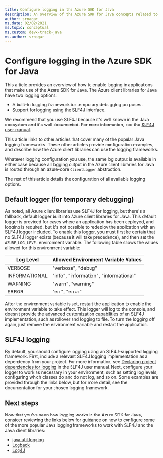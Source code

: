 ```yaml
---
title: Configure logging in the Azure SDK for Java
description: An overview of the Azure SDK for Java concepts related to logging
author: srnagar
ms.date: 02/02/2021
ms.topic: conceptual
ms.custom: devx-track-java
ms.author: srnagar
---
```


# Configure logging in the Azure SDK for Java

This article provides an overview of how to enable logging in applications that make use of the Azure SDK for Java. The Azure client libraries for Java have two logging options:

* A built-in logging framework for temporary debugging purposes.
* Support for logging using the [SLF4J](https://www.slf4j.org/) interface.

We recommend that you use SLF4J because it's well known in the Java ecosystem and it's well documented. For more information, see the [SLF4J user manual](https://www.slf4j.org/manual.html).

This article links to other articles that cover many of the popular Java logging frameworks. These other articles provide configuration examples, and describe how the Azure client libraries can use the logging frameworks.

Whatever logging configuration you use, the same log output is available in either case because all logging output in the Azure client libraries for Java is routed through an azure-core `ClientLogger` abstraction.

The rest of this article details the configuration of all available logging options.

## Default logger (for temporary debugging)

As noted, all Azure client libraries use SLF4J for logging, but there's a fallback, default logger built into Azure client libraries for Java. This default logger is provided for cases where an application has been deployed, and logging is required, but it's not possible to redeploy the application with an SLF4J logger included. To enable this logger, you must first be certain that no SLF4J logger exists (because it will take precedence), and then set the `AZURE_LOG_LEVEL` environment variable. The following table shows the values allowed for this environment variable:

| Log Level              | Allowed Environment Variable Values     |
|------------------------|-----------------------------------------|
| VERBOSE                | "verbose", "debug"                      |
| INFORMATIONAL          | "info", "information", "informational"  |
| WARNING                | "warn", "warning"                       |
| ERROR                  | "err", "error"                          |

After the environment variable is set, restart the application to enable the environment variable to take effect. This logger will log to the console, and doesn't provide the advanced customization capabilities of an SLF4J implementation, such as rollover and logging to file. To turn the logging off again, just remove the environment variable and restart the application.

## SLF4J logging

By default, you should configure logging using an SLF4J-supported logging framework. First, include a relevant SLF4J logging implementation as a dependency from your project. For more information, see [Declaring project dependencies for logging](http://www.slf4j.org/manual.html#projectDep) in the SLF4J user manual. Next, configure your logger to work as necessary in your environment, such as setting log levels, configuring which classes do and do not log, and so on. Some examples are provided through the links below, but for more detail, see the documentation for your chosen logging framework.

## Next steps

Now that you've seen how logging works in the Azure SDK for Java, consider reviewing the links below for guidance on how to configure some of the more popular Java logging frameworks to work with SLF4J and the Java client libraries:

* [java.util.logging](logging-jul.md)
* [Logback](logging-logback.md)
* [Log4J](logging-log4j.md)
